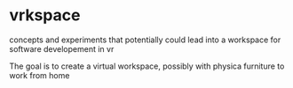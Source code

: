 # vrkspace
concepts and experiments that potentially could lead into a workspace for software developement in vr

The goal is to create a virtual workspace, possibly with physica furniture to work from home

